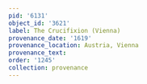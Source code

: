 ```yaml
---
pid: '6131'
object_id: '3621'
label: The Crucifixion (Vienna)
provenance_date: '1619'
provenance_location: Austria, Vienna
provenance_text:
order: '1245'
collection: provenance
---
```

